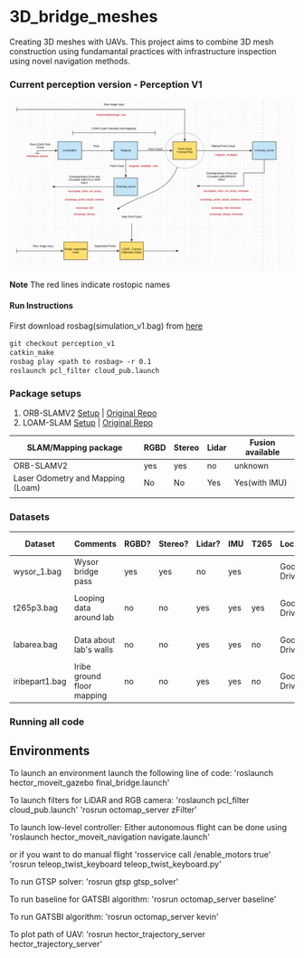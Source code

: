 
# 3D_bridge_meshes
Creating 3D meshes with UAVs. This project aims to combine 3D mesh construction using fundamantal practices with infrastructure inspection using novel navigation methods.




### Current perception version - Perception V1

![](pipeline.png)

**Note** The red lines indicate rostopic names


#### Run Instructions
First download rosbag(simulation_v1.bag) from [here](https://drive.google.com/file/d/1f-OXbnUOXiB1iEFGs9W5oXcsnhm74dib/view?usp=sharing)

```
git checkout perception_v1
catkin_make
rosbag play <path to rosbag> -r 0.1
roslaunch pcl_filter cloud_pub.launch
```





### Package setups

1. ORB-SLAMV2 [Setup](ORB/ORB_SLAM2) | [Original Repo](https://github.com/raulmur/ORB_SLAM2)
2. LOAM-SLAM [Setup](LOAM) | [Original Repo](https://github.com/laboshinl/loam_velodyne)



| SLAM/Mapping package  | RGBD  | Stereo  | Lidar  | Fusion available |
|---                    |---    |---      |---     |---               |
| ORB-SLAMV2            | yes   | yes     | no     |   unknown        |
|  Laser Odometry and Mapping (Loam) |  No | No  | Yes  | Yes(with IMU)  |
|   |   |   |   |   |


### Datasets

| Dataset | Comments | RGBD?  | Stereo?  | Lidar? | IMU | T265 | Location |  Best Mapping| Snapshots/sample|
|---         |---    |---      |---     |---      |--   |---   |----   |--- | --- |
| wysor_1.bag | Wysor bridge pass | yes   | yes     | no |  yes  | |  Google Drive   |   LOAM  | |
| t265p3.bag | Looping data around lab  | no   | no     | yes |  yes  | yes |  Google Drive   |   LOAM (fused with IMU)| |
| labarea.bag | Data about lab's walls  | no   | no     | yes |  yes  | no |  Google Drive   |   LOAM & Open mapping| |
| iribepart1.bag  | Iribe ground floor mapping  | no  | no  | yes | yes| no | Google Drive|  LOAM| |


### Running all code
## Environments
To launch an environment launch the following line of code:
'roslaunch hector_moveit_gazebo final_bridge.launch'

To launch filters for LiDAR and RGB camera:
'roslaunch pcl_filter cloud_pub.launch'
'rosrun octomap_server zFilter'

To launch low-level controller:
Either autonomous flight can be done using
'roslaunch hector_moveit_navigation navigate.launch'

or if you want to do manual flight
'rosservice call /enable_motors true'
'rosrun teleop_twist_keyboard teleop_twist_keyboard.py'

To run GTSP solver:
'rosrun gtsp gtsp_solver'

To run baseline for GATSBI algorithm:
'rosrun octomap_server baseline'

To run GATSBI algorithm:
'rosrun octomap_server kevin'

To plot path of UAV:
'rosrun hector_trajectory_server hector_trajectory_server'
